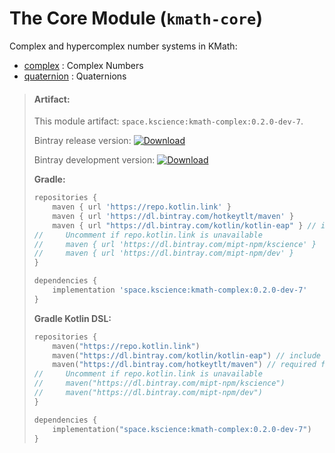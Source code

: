 # The Core Module (`kmath-core`)

Complex and hypercomplex number systems in KMath:

 - [complex](src/commonMain/kotlin/kscience/kmath/complex/Complex.kt) : Complex Numbers
 - [quaternion](src/commonMain/kotlin/kscience/kmath/complex/Quaternion.kt) : Quaternions


> #### Artifact:
>
> This module artifact: `space.kscience:kmath-complex:0.2.0-dev-7`.
>
> Bintray release version:        [ ![Download](https://api.bintray.com/packages/mipt-npm/kscience/kmath-complex/images/download.svg) ](https://bintray.com/mipt-npm/kscience/kmath-complex/_latestVersion)
>
> Bintray development version:    [ ![Download](https://api.bintray.com/packages/mipt-npm/dev/kmath-complex/images/download.svg) ](https://bintray.com/mipt-npm/dev/kmath-complex/_latestVersion)
>
> **Gradle:**
>
> ```gradle
> repositories {
>     maven { url 'https://repo.kotlin.link' }
>     maven { url 'https://dl.bintray.com/hotkeytlt/maven' }
>     maven { url "https://dl.bintray.com/kotlin/kotlin-eap" } // include for builds based on kotlin-eap
>//     Uncomment if repo.kotlin.link is unavailable 
>//     maven { url 'https://dl.bintray.com/mipt-npm/kscience' }
>//     maven { url 'https://dl.bintray.com/mipt-npm/dev' }
> }
> 
> dependencies {
>     implementation 'space.kscience:kmath-complex:0.2.0-dev-7'
> }
> ```
> **Gradle Kotlin DSL:**
>
> ```kotlin
> repositories {
>     maven("https://repo.kotlin.link")
>     maven("https://dl.bintray.com/kotlin/kotlin-eap") // include for builds based on kotlin-eap
>     maven("https://dl.bintray.com/hotkeytlt/maven") // required for a
>//     Uncomment if repo.kotlin.link is unavailable 
>//     maven("https://dl.bintray.com/mipt-npm/kscience")
>//     maven("https://dl.bintray.com/mipt-npm/dev")
> }
> 
> dependencies {
>     implementation("space.kscience:kmath-complex:0.2.0-dev-7")
> }
> ```
